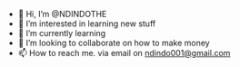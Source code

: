 - 👋 Hi, I’m @NDINDOTHE
- 👀 I’m interested in learning new stuff
- 🌱 I’m currently learning 
- 💞️ I’m looking to collaborate on how to make money 
- 📫 How to reach me. via email on ndindo001@gmail.com

<!---
NDINDOTHE/NDINDOTHE is a ✨ special ✨ repository because its `README.md` (this file) appears on your GitHub profile.
You can click the Preview link to take a look at your changes.
--->
